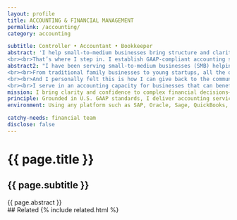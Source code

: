 ```yaml
---
layout: profile
title: ACCOUNTING & FINANCIAL MANAGEMENT
permalink: /accounting/
category: accounting

subtitle: Controller • Accountant • Bookkeeper
abstract: 'I help small-to-medium businesses bring structure and clarity to their finances. Many founders are experts in their products, but struggle with questions like when to hire their first bookkeeper, how to forecast cash flow, or how to present financials to investors and banks.
<br><br>That’s where I step in. I establish GAAP-compliant accounting systems, manage full-cycle financial reporting, and provide the insight business owners need to make confident decisions. From traditional family businesses and manufacturers to early-stage startups, I’ve guided companies from "zero to one" in their financial operations — ensuring compliance today while building a foundation for growth tomorrow.'
abstract2: "I have been serving small-to-medium businesses (SMB) helping them grow and manage their finance.
<br><br>From traditional family businesses to young startups, all the owners that I've met were so much passionate and knowledgeable with their product. Yet it wasn't easy to tell when they should start hiring a dedicated bookkeeper or learn to forecast business cashflow, or even talk to bankers with their balance sheet. And financial reports seem to remain fearful to them for a long time.
<br><br>And I personally felt this is how I can give back to the community all the support that I received through my education.
<br><br>I serve in an accounting capacity for businesses that can benefit from having one for the first time. From establishing GAAP-compliant accounting practices to financial reporting, I manage the full cycle of accounting—from zero to one."
mission: I bring clarity and confidence to complex financial decisions—ensuring accountability, long-term stability, and smart resource allocation.
principle: Grounded in U.S. GAAP standards, I deliver accounting services and financial reporting aligned with professional integrity and business relevance.
environment: Using any platform such as SAP, Oracle, Sage, QuickBooks, Odoo, ERPNext, NetSuite, or GNUCash, along with data-processing tools like Python Pandas, Google Sheets, and Microsoft Excel, I collaborate effectively with stakeholders across diverse industries and cultural backgrounds—from small businesses to international teams—adapting financial workflows to meet each organization's unique needs.

catchy-needs: financial team
disclose: false
---
```


<div class="container my-3">
<h1 class="display-5 serif">{{ page.title }}</h1>
<h2>{{ page.subtitle }}</h2>
</div>

<div class="container my-4">
{{ page.abstract }}
</div>

<div class="container my-7">
## Related
{% include related.html %}
</div>

<!--
<div class="container my-7">
# WORK EXPERIENCES
{% include jobs.html %}
</div>
-->

<!--
<div class="container my-7">
# PROJECTS
{% include projects.html %}
</div>
-->

<!--
<div class="container my-7">
# EDUCATION
{% include education.html %}
</div>
-->
